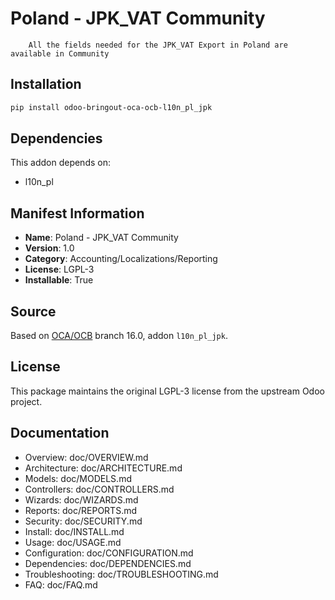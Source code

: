 # Poland - JPK_VAT Community


        All the fields needed for the JPK_VAT Export in Poland are available in Community
    

## Installation

```bash
pip install odoo-bringout-oca-ocb-l10n_pl_jpk
```

## Dependencies

This addon depends on:
- l10n_pl

## Manifest Information

- **Name**: Poland - JPK_VAT Community
- **Version**: 1.0
- **Category**: Accounting/Localizations/Reporting
- **License**: LGPL-3
- **Installable**: True

## Source

Based on [OCA/OCB](https://github.com/OCA/OCB) branch 16.0, addon `l10n_pl_jpk`.

## License

This package maintains the original LGPL-3 license from the upstream Odoo project.

## Documentation

- Overview: doc/OVERVIEW.md
- Architecture: doc/ARCHITECTURE.md
- Models: doc/MODELS.md
- Controllers: doc/CONTROLLERS.md
- Wizards: doc/WIZARDS.md
- Reports: doc/REPORTS.md
- Security: doc/SECURITY.md
- Install: doc/INSTALL.md
- Usage: doc/USAGE.md
- Configuration: doc/CONFIGURATION.md
- Dependencies: doc/DEPENDENCIES.md
- Troubleshooting: doc/TROUBLESHOOTING.md
- FAQ: doc/FAQ.md
